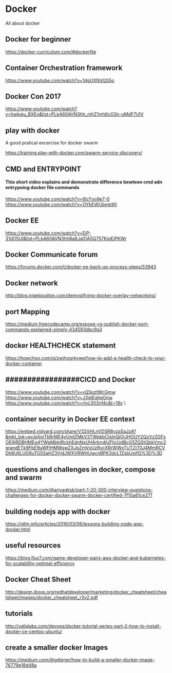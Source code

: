 # Docker
All about docker 

## Docker for beginner
https://docker-curriculum.com/#dockerfile

## Container Orchestration framework

https://www.youtube.com/watch?v=1dgUXNVQS5o

## Docker Con 2017
https://www.youtube.com/watch?v=hwkqju_BXEo&list=PLkA60AVN3hh_nihZ1mh6cO3n-uMdF7UlV


## play with docker 
A good pratical excercise for docker swarm 

https://training.play-with-docker.com/swarm-service-discovery/


## CMD and ENTRYPOINT 
#### This short video explains and demonstrate difference bewteen cmd adn entrypoing docker file commands

https://www.youtube.com/watch?v=6lcYyo9e7-0 \
https://www.youtube.com/watch?v=OYbEWUbmk90



## Docker EE
https://www.youtube.com/watch?v=EjP-31dO5UI&list=PLkA60AVN3hh8a8JaIOA5Q757KiqEjPKWr


## Docker Communicate forum
https://forums.docker.com/t/docker-ee-back-up-process-steps/53943


## Docker network 
http://blog.nigelpoulton.com/demystifying-docker-overlay-networking/

## port Mapping
https://medium.freecodecamp.org/expose-vs-publish-docker-port-commands-explained-simply-434593dbc9a3

## docker HEALTHCHECK statement 
https://howchoo.com/g/zwjhogrkywe/how-to-add-a-health-check-to-your-docker-container


## #################CICD and Docker
https://www.youtube.com/watch?v=vQSpztWcGmw \
https://www.youtube.com/watch?v=J3gtEqheGnw \
https://www.youtube.com/watch?v=rlvc303nf4c&t=19s \


## container security in Docker EE context
https://embed.vidyard.com/share/V32ijiHLnVDSR8yzaSaJzA?&mkt_tok=eyJpIjoiTkRrME4yUmlZMkV3TWpkbCIsInQiOiJHOUY2QzVzZGFsOE9jRDBHMEg4YWpMbktRckhEdnNxUHArbndiUFlicUdBcG5ZQStQbkVmc2grandETk9FbE9uWFlHMWswZXJpZmVvUzRycXRrWWxTUTZiT0J4MmRCVDh6UllLUG9uTG5SaHZ3VjdJWXVRWHUwcnBPK3dcL1ZsbUoifQ%3D%3D



## questions and challenges in docker, compose and swarm
https://medium.com/@ariyagksk/part-1-20-300-interview-questions-challenges-for-docker-docker-swarm-docker-certified-7f10a61ce271

## building nodejs app with docker 
https://jdlm.info/articles/2016/03/06/lessons-building-node-app-docker.html

## useful resources
https://blog.flux7.com/game-developer-pairs-aws-docker-and-kubernetes-for-scalability-optimal-efficiency


## Docker Cheat Sheet
http://design.jboss.org/redhatdeveloper/marketing/docker_cheatsheet/cheatsheet/images/docker_cheatsheet_r3v2.pdf

## tutorials
http://yallalabs.com/devops/docker-tutorial-series-part-2-how-to-install-docker-ce-centos-ubuntu/


## create a smaller docker Images
https://medium.com/@gdiener/how-to-build-a-smaller-docker-image-76779e18d48a

